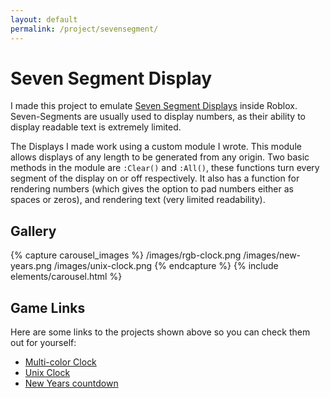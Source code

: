 ```yaml
---
layout: default
permalink: /project/sevensegment/
---
```


# Seven Segment Display
I made this project to emulate [Seven Segment Displays](https://en.wikipedia.org/wiki/Seven-segment_display) inside Roblox. Seven-Segments are usually used to display numbers, as their ability to display readable text is extremely limited.

The Displays I made work using a custom module I wrote. This module allows displays of any length to be generated from any origin. Two basic methods in the module are `:Clear()` and `:All()`, these functions turn every segment of the display on or off respectively. It also has a function for rendering numbers (which gives the option to pad numbers either as spaces or zeros), and rendering text (very limited readability).

## Gallery

{% capture carousel_images %}
/images/rgb-clock.png
/images/new-years.png
/images/unix-clock.png
{% endcapture %}
{% include elements/carousel.html %}

## Game Links
Here are some links to the projects shown above so you can check them out for yourself:

- [Multi-color Clock](https://www.roblox.com/games/103668598146941/Seven-Segment-Clock)
- [Unix Clock](https://www.roblox.com/games/80340211699540/Seven-Segment-Unix-Timestamp)
- [New Years countdown](https://www.roblox.com/games/125898242454332/Seven-Segment-Countdown-to-New-Years)